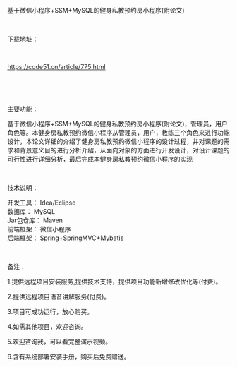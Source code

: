 <p>基于微信小程序+SSM+MySQL的健身私教预约房小程序(附论文)</p>

<p>&nbsp;</p>

<p>下载地址：</p>

<p>&nbsp;</p>

<p><a href="http://code51.cn/article/775.html">https://code51.cn/article/775.html</a></p>

<p>&nbsp;</p>

<p>&nbsp;</p>

<p>主要功能：</p>

<p><p>基于微信小程序+SSM+MySQL的健身私教预约房小程序(附论文)，管理员，用户角色等。本健身房私教预约微信小程序从管理员，用户，教练三个角色来进行功能设计，本论文详细的介绍了健身房私教预约微信小程序的设计过程，并对课题的需求和背景意义目的进行分析介绍，从面向对象的方面进行开发设计，对设计课题的可行性进行详细分析，最后完成本健身房私教预约微信小程序的实现</p>
</p>

<p>&nbsp;</p>

<p>技术说明：</p>

<p><p>开发工具： Idea/Eclipse<br />
数据库： MySQL<br />
Jar包仓库： Maven<br />
前端框架： 微信小程序<br />
后端框架： Spring+SpringMVC+Mybatis</p>
</p>

<p>&nbsp;</p>

<p>备注：</p>

<p>1.提供远程项目安装服务,提供技术支持，提供项目功能新增修改优化等(付费)。</p>

<p>2.提供远程项目语音讲解服务(付费)。</p>

<p>3.项目可成功运行，放心购买。</p>

<p>4.如需其他项目，欢迎咨询。</p>

<p>5.欢迎咨询我，可以看完整演示视频。</p>

<p>6.含有系统部署安装手册，购买后免费赠送。</p>
